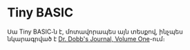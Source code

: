 # Tiny BASIC

Սա Tiny BASIC֊ն է, մոտավորապես այն տեսքով, ինչպես նկարագրված է [Dr. Dobb's Journal, Volume One](https://archive.org/details/dr_dobbs_journal_vol_01)-ում։


